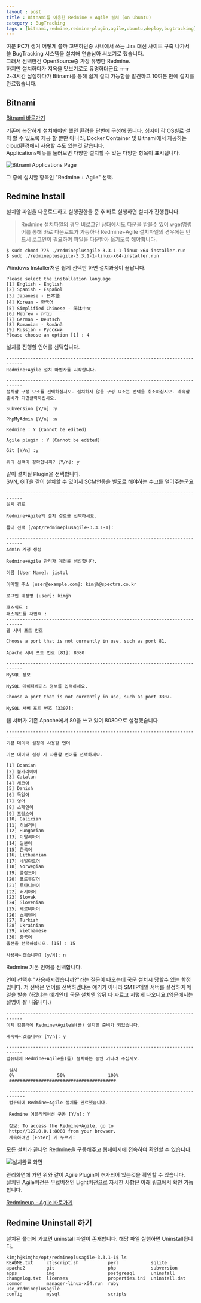 ```yaml
---
layout : post
title : Bitnami를 이용한 Redmine + Agile 설치 (on Ubuntu)
category : BugTracking
tags : [bitnami,redmine,redmine-plugin,agile,ubuntu,deploy,bugtracking]
---
```


여분 PC가 생겨 어떻게 쓸까 고민하던중 사내에서 쓰는 Jira 대신 사이트 구축 나가서 쓸 BugTracking 시스템을 설치해 연습삼아 써보기로 했습니다.    
그래서 선택한건 OpenSource중 가장 유명한 Redmine.    
하지만 설치하다가 지옥을 맛보기로도 유명하더군요 ㅠㅠ    
2~3시간 삽질하다가 Bitnami를 통해 쉽게 설치 가능함을 발견하고 10여분 만에 설치를 완료했습니다.

## Bitnami ##

[Bitnami 바로가기](https://bitnami.com)  

기존에 복잡하게 설치해야만 했던 환경을 단번에 구성해 줍니다. 심지어 각 OS별로 설치 할 수 있도록 제공 할 뿐만 아니라, Docker Container 및 Bitnami에서 제공하는 cloud환경에서 사용할 수도 있는것 같습니다.   
Applications메뉴를 눌러보면 다양한 설치할 수 있는 다양한 항목이 표시됩니다.

![Bitnami Applications Page](/assets/img/bugtraking/redmine-install-easy-ubuntu/4.png)    

그 중에 설치할 항목인 "Redmine + Agile" 선택.

## Redmine Install ##

설치할 파일을 다운로드하고 실행권한을 준 후 바로 실행하면 설치가 진행됩니다.   
> Redmine 설치파일의 경우 비로그인 상태에서도 다운을 받을수 있어 wget명령어를 통해 바로 다운로드가 가능하나 Redmine+Agile 설치파일의 경우에는 반드시 로그인이 필요하여 파일을 다운받아 옮기도록 해야합니다.

    $ sudo chmod 775 ./redmineplusagile-3.3.1-1-linux-x64-installer.run
    $ sudo ./redmineplusagile-3.3.1-1-linux-x64-installer.run

Windows Installer처럼 쉽게 선택만 하면 설치과정이 끝납니다.   


    Please select the installation language
    [1] English - English
    [2] Spanish - Español
    [3] Japanese - 日本語
    [4] Korean - 한국어
    [5] Simplified Chinese - 简体中文
    [6] Hebrew - עברית
    [7] German - Deutsch
    [8] Romanian - Română
    [9] Russian - Русский
    Please choose an option [1] : 4


설치를 진행할 언어를 선택합니다.


    ----------------------------------------------------------------------------
    Redmine+Agile 설치 마법사를 시작합니다.

    ----------------------------------------------------------------------------
    설치할 구성 요소를 선택하십시오. 설치하지 않을 구성 요소는 선택을 취소하십시오. 계속할 준비가 되면클릭하십시오.

    Subversion [Y/n] :y

    PhpMyAdmin [Y/n] :n

    Redmine : Y (Cannot be edited)

    Agile plugin : Y (Cannot be edited)

    Git [Y/n] :y

    위의 선택이 정확합니까? [Y/n]: y


같이 설치될 Plugin을 선택합니다.    
SVN, GIT을 같이 설치할 수 있어서 SCM연동을 별도로 해야하는 수고를 덜어주는군요

    ----------------------------------------------------------------------------
    설치 경로

    Redmine+Agile의 설치 경로를 선택하세요.

    폴더 선택 [/opt/redmineplusagile-3.3.1-1]:

    ----------------------------------------------------------------------------
    Admin 계정 생성

    Redmine+Agile 관리자 계정을 생성합니다.

    이름 [User Name]: jistol

    이메일 주소 [user@example.com]: kimjh@spectra.co.kr

    로그인 계정명 [user]: kimjh

    패스워드 :
    패스워드를 재입력 :
    ----------------------------------------------------------------------------
    웹 서버 포트 번호

    Choose a port that is not currently in use, such as port 81.

    Apache 서버 포트 번호 [81]: 8080

    ----------------------------------------------------------------------------
    MySQL 정보

    MySQL 데이터베이스 정보를 입력하세요.

    Choose a port that is not currently in use, such as port 3307.

    MySQL 서버 포트 번호 [3307]:


웹 서버가 기존 Apache에서 80을 쓰고 있어 8080으로 설정했습니다   


    ----------------------------------------------------------------------------
    기본 데이터 설정에 사용할 언어

    기본 데이터 설정 시 사용할 언어를 선택하세요.

    [1] Bosnian
    [2] 불가리아어
    [3] Catalan
    [4] 체코어
    [5] Danish
    [6] 독일어
    [7] 영어
    [8] 스페인어
    [9] 프랑스어
    [10] Galician
    [11] 히브리어
    [12] Hungarian
    [13] 이탈리아어
    [14] 일본어
    [15] 한국어
    [16] Lithuanian
    [17] 네덜란드어
    [18] Norwegian
    [19] 폴란드어
    [20] 포르투갈어
    [21] 루마니아어
    [22] 러시아어
    [23] Slovak
    [24] Slovenian
    [25] 세르비아어
    [26] 스웨덴어
    [27] Turkish
    [28] Ukrainian
    [29] Vietnamese
    [30] 중국어
    옵션을 선택하십시오. [15] : 15

    사용하시겠습니까? [y/N]: n


Redmine 기본 언어를 선택합니다.     

언어 선택후 "사용하시겠습니까?"라는 질문이 나오는데 국문 설치시 당할수 있는 함정입니다.  저 선택은 언어를 선택하겠냐는 얘기가 아니라 SMTP메일 서버를 설정하여 메일을 발송 하겠냐는 얘기인데 국문 설치엔 앞뒤 다 짜르고 저렇게 나오네요.(영문에서는 설명이 잘 나옵니다.)

    ----------------------------------------------------------------------------
    이제 컴퓨터에 Redmine+Agile을(를) 설치할 준비가 되었습니다.

    계속하시겠습니까? [Y/n]: y

    ----------------------------------------------------------------------------
    컴퓨터에 Redmine+Agile을(를) 설치하는 동안 기다려 주십시오.

     설치
     0% ______________ 50% ______________ 100%
     ########################################

     ----------------------------------------------------------------------------
     컴퓨터에 Redmine+Agile 설치를 완료했습니다.

     Redmine 어플리케이션 구동 [Y/n]: Y

     정보: To access the Redmine+Agile, go to
     http://127.0.0.1:8080 from your browser.
     계속하려면 [Enter] 키 누르기:


모든 설치가 끝나면 Redmine을 구동해주고 웹페이지에 접속하여 확인할 수 있습니다.

![설치완료 화면](/assets/img/bugtraking/redmine-install-easy-ubuntu/5.png)   

관리화면에 가면 위와 같이 Agile Plugin이 추가되어 있는것을 확인할 수 있습니다.   
설치된 Agile버전은 무료버전인 Light버전으로 자세한 사항은 아래 링크에서 확인 가능합니다.

[Redmineup - Agile 바로가기](https://www.redmineup.com/pages/plugins/agile)

## Redmine Uninstall 하기 ##

설치된 폴더에 가보면 uninstall 파일이 존재합니다. 해당 파일 실행하면 Uninstall됩니다.

    kimjh@kimjh:/opt/redmineplusagile-3.3.1-1$ ls
    README.txt     ctlscript.sh           perl            sqlite
    apache2        git                    php             subversion
    apps           img                    postgresql      uninstall
    changelog.txt  licenses               properties.ini  uninstall.dat
    common         manager-linux-x64.run  ruby            use_redmineplusagile
    config         mysql                  scripts

